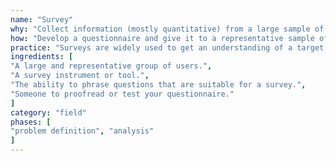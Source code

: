 ```yaml
---
name: "Survey"
why: "Collect information (mostly quantitative) from a large sample of your target group"
how: "Develop a questionnaire and give it to a representative sample of participants, using the right channels. You can use a variety of online tools to analyse the responses."
practice: "Surveys are widely used to get an understanding of a target group’s preferences, habits or wishes. This method is quick and inexpensive, but it can be difficult to obtain reliable results. Getting sufficient responses is often challenging for companies, who may use gifts to persuade people to fill in the survey."
ingredients: [
"A large and representative group of users.",
"A survey instrument or tool.",
"The ability to phrase questions that are suitable for a survey.",
"Someone to proofread or test your questionnaire."
]
category: "field"
phases: [
"problem definition", "analysis"
]
---
```

